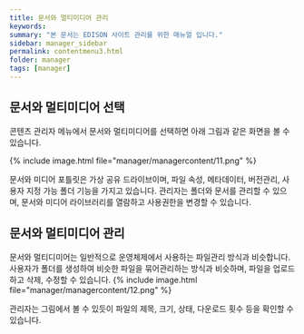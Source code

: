 ```yaml
---
title: 문서와 멀티미디어 관리
keywords:
summary: "본 문서는 EDISON 사이트 관리를 위한 매뉴얼 입니다."
sidebar: manager_sidebar
permalink: contentmenu3.html
folder: manager
tags: [manager]
---
```


## 문서와 멀티미디어 선택
콘텐츠 관리자 메뉴에서 문서와 멀티미디어를 선택하면 아래 그림과 같은 화면을 볼 수 있습니다.<br>

{% include image.html file="manager/managercontent/11.png" %}<br>

문서와 미디어 포틀릿은 가상 공유 드라이브이며, 파일 속성, 메타데이터, 버전관리, 사용자 지정 가능 폴더 기능을 가지고 있습니다. 관리자는 폴더와 문서를 관리할 수 있으며, 문서와 미디어 라이브러리를 열람하고 사용권한을 변경할 수 있습니다.




## 문서와 멀티미디어 관리
문서와 멀티디미어는 일반적으로 운영체제에서 사용하는 파일관리 방식과 비슷합니다.<br>
사용자가 폴더를 생성하여 비슷한 파일을 묶어관리하는 방식과 비슷하며, 파일을 업로드하고 삭제, 수정할 수 있습니다.
{% include image.html file="manager/managercontent/12.png" %}<br>

관리자는 그림에서 볼 수 있듯이 파일의 제목, 크기, 상태, 다운로드 횟수 등을 확인할 수 있습니다.<br>
